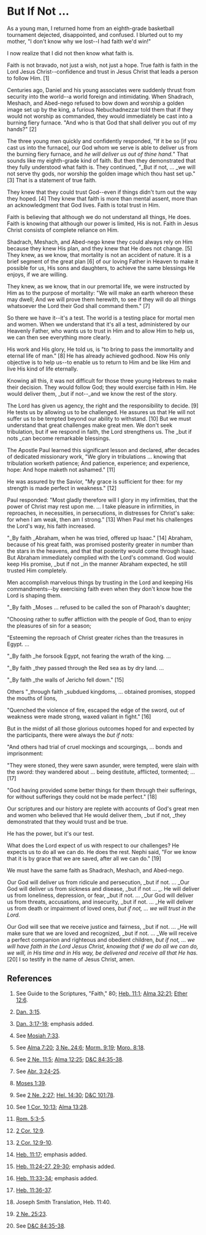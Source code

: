 # But If Not …

As a young man, I returned home from an eighth-grade basketball tournament
dejected, disappointed, and confused. I blurted out to my mother, "I don't
know why we lost--I had faith we'd win!"

I now realize that I did not then know what faith is.

Faith is not bravado, not just a wish, not just a hope. True faith is faith in
the Lord Jesus Christ--confidence and trust in Jesus Christ that leads a
person to follow Him. [1]

Centuries ago, Daniel and his young associates were suddenly thrust from
security into the world--a world foreign and intimidating. When Shadrach,
Meshach, and Abed-nego refused to bow down and worship a golden image set up
by the king, a furious Nebuchadnezzar told them that if they would not worship
as commanded, they would immediately be cast into a burning fiery furnace.
"And who is that God that shall deliver you out of my hands?" [2]

The three young men quickly and confidently responded, "If it be so [if you
cast us into the furnace], our God whom we serve is able to deliver us from
the burning fiery furnace, and _he will deliver us out of thine hand._" That
sounds like my eighth-grade kind of faith. But then they demonstrated that
they fully understood what faith is. They continued, "_But if not, ... _we will
not serve thy gods, nor worship the golden image which thou hast set up." [3]
That is a statement of true faith.

They knew that they could trust God--even if things didn't turn out the way
they hoped. [4]  They knew that faith is more than mental assent, more than an
acknowledgment that God lives. Faith is total trust in Him.

Faith is believing that although we do not understand all things, He does.
Faith is knowing that although our power is limited, His is not. Faith in
Jesus Christ consists of complete reliance on Him.

Shadrach, Meshach, and Abed-nego knew they could always rely on Him because
they knew His plan, and they knew that He does not change. [5]  They knew, as
we know, that mortality is not an accident of nature. It is a brief segment of
the great plan [6]  of our loving Father in Heaven to make it possible for us,
His sons and daughters, to achieve the same blessings He enjoys, if we are
willing.

They knew, as we know, that in our premortal life, we were instructed by Him
as to the purpose of mortality: "We will make an earth whereon these may
dwell; And we will prove them herewith, to see if they will do all things
whatsoever the Lord their God shall command them." [7]

So there we have it--it's a test. The world is a testing place for mortal men
and women. When we understand that it's all a test, administered by our
Heavenly Father, who wants us to trust in Him and to allow Him to help us, we
can then see everything more clearly.

His work and His glory, He told us, is "to bring to pass the immortality and
eternal life of man." [8]  He has already achieved godhood. Now His only
objective is to help us--to enable us to return to Him and be like Him and
live His kind of life eternally.

Knowing all this, it was not difficult for those three young Hebrews to make
their decision. They would follow God; they would exercise faith in Him. He
would deliver them, _but if not--_and we know the rest of the story.

The Lord has given us agency, the right and the responsibility to decide. [9]
He tests us by allowing us to be challenged. He assures us that He will not
suffer us to be tempted beyond our ability to withstand. [10]  But we must
understand that great challenges make great men. We don't seek tribulation,
but if we respond in faith, the Lord strengthens us. The _but if nots _can
become remarkable blessings.

The Apostle Paul learned this significant lesson and declared, after decades
of dedicated missionary work, "We glory in tribulations ... knowing that
tribulation worketh patience; And patience, experience; and experience, hope:
And hope maketh not ashamed." [11]

He was assured by the Savior, "My grace is sufficient for thee: for my
strength is made perfect in weakness." [12]

Paul responded: "Most gladly therefore will I glory in my infirmities, that
the power of Christ may rest upon me. ... I take pleasure in infirmities, in
reproaches, in necessities, in persecutions, in distresses for Christ's sake:
for when I am weak, then am I strong." [13]  When Paul met his challenges the
Lord's way, his faith increased.

"_By faith _Abraham, when he was tried, offered up Isaac." [14]  Abraham,
because of his great faith, was promised posterity greater in number than the
stars in the heavens, and that that posterity would come through Isaac. But
Abraham immediately complied with the Lord's command. God would keep His
promise, _but if not _in the manner Abraham expected, he still trusted Him
completely.

Men accomplish marvelous things by trusting in the Lord and keeping His
commandments--by exercising faith even when they don't know how the Lord is
shaping them.

"_By faith _Moses ... refused to be called the son of Pharaoh's daughter;

"Choosing rather to suffer affliction with the people of God, than to enjoy
the pleasures of sin for a season;

"Esteeming the reproach of Christ greater riches than the treasures in Egypt.
...

"_By faith _he forsook Egypt, not fearing the wrath of the king. ...

"_By faith _they passed through the Red sea as by dry land. ...

"_By faith _the walls of Jericho fell down." [15]

Others "_through faith _subdued kingdoms, ... obtained promises, stopped the
mouths of lions,

"Quenched the violence of fire, escaped the edge of the sword, out of weakness
were made strong, waxed valiant in fight." [16]

But in the midst of all those glorious outcomes hoped for and expected by the
participants, there were always the _but if nots:_

"And others had trial of cruel mockings and scourgings, ... bonds and
imprisonment:

"They were stoned, they were sawn asunder, were tempted, were slain with the
sword: they wandered about ... being destitute, afflicted, tormented; ... [17]

"God having provided some better things for them through their sufferings, for
without sufferings they could not be made perfect." [18]

Our scriptures and our history are replete with accounts of God's great men
and women who believed that He would deliver them, _but if not, _they
demonstrated that they would trust and be true.

He has the power, but it's our test.

What does the Lord expect of us with respect to our challenges? He expects us
to do all we can do. He does the rest. Nephi said, "For we know that it is by
grace that we are saved, after all we can do." [19]

We must have the same faith as Shadrach, Meshach, and Abed-nego.

Our God will deliver us from ridicule and persecution, _but if not. ... _Our God
will deliver us from sickness and disease, _but if not ... _. He will deliver us
from loneliness, depression, or fear, _but if not. ... _Our God will deliver us
from threats, accusations, and insecurity, _but if not. ... _He will deliver us
from death or impairment of loved ones, _but if not, ... we will trust in the
Lord._

Our God will see that we receive justice and fairness, _but if not. ... _He will
make sure that we are loved and recognized, _but if not. ... _We will receive a
perfect companion and righteous and obedient children, _but if not, ... we will
have faith in the Lord Jesus Christ, knowing that if we do all we can do, we
will, in His time and in His way, be delivered and receive all that He has._
[20]  I so testify in the name of Jesus Christ, amen.

## References

  1.  See Guide to the Scriptures, "Faith," 80; [Heb. 11:1](https://www.lds.org/scriptures/nt/heb/11.1?lang=eng#0); [Alma 32:21](https://www.lds.org/scriptures/bofm/alma/32.21?lang=eng#20); [Ether 12:6](https://www.lds.org/scriptures/bofm/ether/12.6?lang=eng#5).

  2.   [Dan. 3:15](https://www.lds.org/scriptures/ot/dan/3.15?lang=eng#14).

  3.   [Dan. 3:17-18](https://www.lds.org/scriptures/ot/dan/3.17-18?lang=eng#16); emphasis added.

  4.  See [Mosiah 7:33](https://www.lds.org/scriptures/bofm/mosiah/7.33?lang=eng#32).

  5.  See [Alma 7:20](https://www.lds.org/scriptures/bofm/alma/7.20?lang=eng#19); [3 Ne. 24:6](https://www.lds.org/scriptures/bofm/3-ne/24.6?lang=eng#5); [Morm. 9:19](https://www.lds.org/scriptures/bofm/morm/9.19?lang=eng#18); [Moro. 8:18](https://www.lds.org/scriptures/bofm/moro/8.18?lang=eng#17).

  6.  See [2 Ne. 11:5](https://www.lds.org/scriptures/bofm/2-ne/11.5?lang=eng#4); [Alma 12:25](https://www.lds.org/scriptures/bofm/alma/12.25?lang=eng#24); [D&amp;C 84:35-38](https://www.lds.org/scriptures/dc-testament/dc/84.35-38?lang=eng#34).

  7.  See [Abr. 3:24-25](https://www.lds.org/scriptures/pgp/abr/3.24-25?lang=eng#23).

  8.   [Moses 1:39](https://www.lds.org/scriptures/pgp/moses/1.39?lang=eng#38).

  9.  See [2 Ne. 2:27](https://www.lds.org/scriptures/bofm/2-ne/2.27?lang=eng#26); [Hel. 14:30](https://www.lds.org/scriptures/bofm/hel/14.30?lang=eng#29); [D&amp;C 101:78](https://www.lds.org/scriptures/dc-testament/dc/101.78?lang=eng#77).

  10.  See [1 Cor. 10:13](https://www.lds.org/scriptures/nt/1-cor/10.13?lang=eng#12); [Alma 13:28](https://www.lds.org/scriptures/bofm/alma/13.28?lang=eng#27).

  11.   [Rom. 5:3-5](https://www.lds.org/scriptures/nt/rom/5.3-5?lang=eng#2).

  12.   [2 Cor. 12:9](https://www.lds.org/scriptures/nt/2-cor/12.9?lang=eng#8).

  13.   [2 Cor. 12:9-10](https://www.lds.org/scriptures/nt/2-cor/12.9-10?lang=eng#8).

  14.   [Heb. 11:17](https://www.lds.org/scriptures/nt/heb/11.17?lang=eng#16); emphasis added.

  15.   [Heb. 11:24-27, 29-30](https://www.lds.org/scriptures/nt/heb/11.24-27%2C29-30?lang=eng#23); emphasis added.

  16.   [Heb. 11:33-34](https://www.lds.org/scriptures/nt/heb/11.33-34?lang=eng#32); emphasis added.

  17.   [Heb. 11:36-37](https://www.lds.org/scriptures/nt/heb/11.36-37?lang=eng#35).

  18.  Joseph Smith Translation, Heb. 11:40.

  19.   [2 Ne. 25:23](https://www.lds.org/scriptures/bofm/2-ne/25.23?lang=eng#22).

  20.  See [D&amp;C 84:35-38](https://www.lds.org/scriptures/dc-testament/dc/84.35-38?lang=eng#34).

